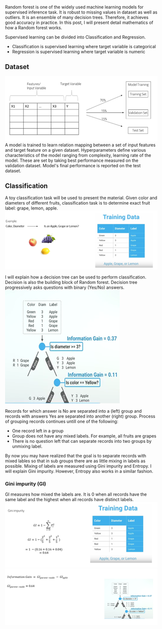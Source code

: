 Random forest is one of the widely used machine learning models for supervised inference task. It is robust to missing values in dataset as well as outliers. It is an ensemble of many decision trees. Therefore, it achieves good accuracy in practice. In this post, I will present detail mathematics of how a Random forest works.

Supervised learning can be divided into Classification and Regression. 
* Classification is supervised learning where target variable is categorical
* Regression is supervised learning where target variable is numeric

## Dataset
![image of dataset](/images/rf/dataset.png)  
A model is trained to learn relation mapping between a set of input features and target feature on a given dataset. Hyperparameters define various characteristics of the model ranging from complexity, learning rate of the model. These are set by taking best performance measured on the validation dataset. Model's final performance is reported on the test dataset.  

## Classification
A toy classification task will be used to present the material. Given color and diameters of different fruits, classification task is to determine exact fruit label: grape, lemon, apple. 
![](images/rf/classification-data.png)

I will explain how a decision tree can be used to perform classification. Decision is also the building block of Random forest. Decision tree progressively asks questions with binary (Yes/No) answers. 
![](/images/rf/decision-tree.png)

Records for which answer is No are separated into a (left) group and records with answers Yes are separated into another (right) group. Process of grouping records continues untill one of the following:
* One record left in a group
* Group does not have any mixed labels. For example, all fruits are grapes
* There is no question left that can separate records into two groups by unmixing label.

By now you may have realized that the goal is to separate records with mixed lables so that in sub groups there are as little mixing in labels as possible. Mixing of labels are measured using Gini impurity and Entropy. I will explain Gini impurity. However, Entropy also works in a similar fashion. 

### Gini impurity (GI)
GI measures how mixed the labels are. It is 0 when all records have the same label and the highest when all records have distinct labels. 
![](/images/rf/GI.png)
![](/images/rf/IG.png)



